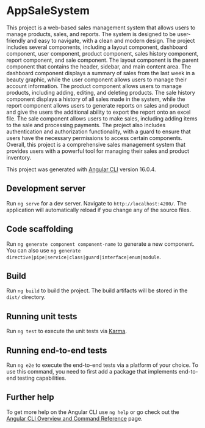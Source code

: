 # AppSaleSystem
This project is a web-based sales management system that allows users to manage products, sales, and reports. The system is designed to be user-friendly and easy to navigate, with a clean and modern design. The project includes several components, including a layout component, dashboard component, user component, product component, sales history component, report component, and sale component. The layout component is the parent component that contains the header, sidebar, and main content area. The dashboard component displays a summary of sales from the last week in a beauty graphic, while the user component allows users to manage their account information. The product component allows users to manage products, including adding, editing, and deleting products. The sale history component displays a history of all sales made in the system, while the report component allows users to generate reports on sales and product and give the users the additional ability to export the report onto an excel file. The sale component allows users to make sales, including adding items to the sale and processing payments. The project also includes authentication and authorization functionality, with a guard to ensure that users have the necessary permissions to access certain components. Overall, this project is a comprehensive sales management system that provides users with a powerful tool for managing their sales and product inventory.

This project was generated with [Angular CLI](https://github.com/angular/angular-cli) version 16.0.4.

## Development server

Run `ng serve` for a dev server. Navigate to `http://localhost:4200/`. The application will automatically reload if you change any of the source files.

## Code scaffolding

Run `ng generate component component-name` to generate a new component. You can also use `ng generate directive|pipe|service|class|guard|interface|enum|module`.

## Build

Run `ng build` to build the project. The build artifacts will be stored in the `dist/` directory.

## Running unit tests

Run `ng test` to execute the unit tests via [Karma](https://karma-runner.github.io).

## Running end-to-end tests

Run `ng e2e` to execute the end-to-end tests via a platform of your choice. To use this command, you need to first add a package that implements end-to-end testing capabilities.

## Further help

To get more help on the Angular CLI use `ng help` or go check out the [Angular CLI Overview and Command Reference](https://angular.io/cli) page.
